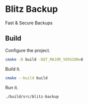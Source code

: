 # Blitz Backup
Fast & Secure Backups

## Build
Configure the project.
```sh
cmake -B build -DQT_MAJOR_VERSION=6
```

Build it.
```sh
cmake --build build
```

Run it.
```sh
./build/src/blitz-backup
```
